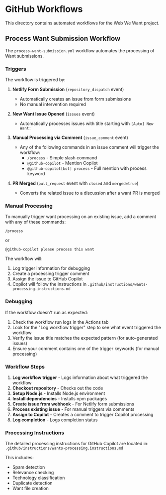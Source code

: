 # GitHub Workflows

This directory contains automated workflows for the Web We Want project.

## Process Want Submission Workflow

The `process-want-submission.yml` workflow automates the processing of Want submissions.

### Triggers

The workflow is triggered by:

1. **Netlify Form Submission** (`repository_dispatch` event)
   - Automatically creates an issue from form submissions
   - No manual intervention required

2. **New Want Issue Opened** (`issues` event)
   - Automatically processes issues with title starting with `[Auto] New Want:`
   
3. **Manual Processing via Comment** (`issue_comment` event)
   - Any of the following commands in an issue comment will trigger the workflow:
     - `/process` - Simple slash command
     - `@github-copilot` - Mention Copilot
     - `@github-copilot[bot] process` - Full mention with process keyword

4. **PR Merged** (`pull_request` event with `closed` and `merged=true`)
   - Converts the related issue to a discussion after a want PR is merged

### Manual Processing

To manually trigger want processing on an existing issue, add a comment with any of these commands:

```
/process
```

or

```
@github-copilot please process this want
```

The workflow will:
1. Log trigger information for debugging
2. Create a processing trigger comment
3. Assign the issue to GitHub Copilot
4. Copilot will follow the instructions in `.github/instructions/wants-processing.instructions.md`

### Debugging

If the workflow doesn't run as expected:

1. Check the workflow run logs in the Actions tab
2. Look for the "Log workflow trigger" step to see what event triggered the workflow
3. Verify the issue title matches the expected pattern (for auto-generated issues)
4. Ensure your comment contains one of the trigger keywords (for manual processing)

### Workflow Steps

1. **Log workflow trigger** - Logs information about what triggered the workflow
2. **Checkout repository** - Checks out the code
3. **Setup Node.js** - Installs Node.js environment
4. **Install dependencies** - Installs npm packages
5. **Create issue from webhook** - For Netlify form submissions
6. **Process existing issue** - For manual triggers via comments
7. **Assign to Copilot** - Creates a comment to trigger Copilot processing
8. **Log completion** - Logs completion status

### Processing Instructions

The detailed processing instructions for GitHub Copilot are located in:
`.github/instructions/wants-processing.instructions.md`

This includes:
- Spam detection
- Relevance checking
- Technology classification
- Duplicate detection
- Want file creation

